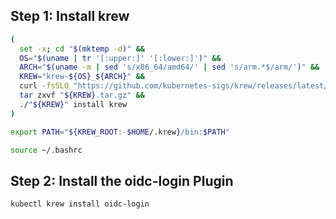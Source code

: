 ## Step 1: Install krew
```bash
(
  set -x; cd "$(mktemp -d)" &&
  OS="$(uname | tr '[:upper:]' '[:lower:]')" &&
  ARCH="$(uname -m | sed 's/x86_64/amd64/' | sed 's/arm.*$/arm/')" &&
  KREW="krew-${OS}_${ARCH}" &&
  curl -fsSLO "https://github.com/kubernetes-sigs/krew/releases/latest/download/${KREW}.tar.gz" &&
  tar zxvf "${KREW}.tar.gz" &&
  ./"${KREW}" install krew
)
```
```bash
export PATH="${KREW_ROOT:-$HOME/.krew}/bin:$PATH"
```
```bash
source ~/.bashrc
```
## Step 2: Install the oidc-login Plugin
```bash
kubectl krew install oidc-login
```